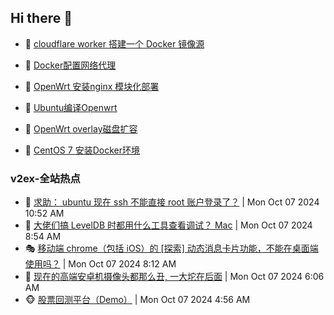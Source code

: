 ## Hi there 👋

<!--
**dkyg666/dkyg666** is a ✨ _special_ ✨ repository because its `README.md` (this file) appears on your GitHub profile.

Here are some ideas to get you started:

- 🔭 I’m currently working on ...
- 🌱 I’m currently learning ...
- 👯 I’m looking to collaborate on ...
- 🤔 I’m looking for help with ...
- 💬 Ask me about ...
- 📫 How to reach me: ...
- 😄 Pronouns: ...
- ⚡ Fun fact: ...
-->

<!-- BLOG-POST-LIST:START -->
- 🦩 [cloudflare worker 搭建一个 Docker 镜像源](http://blog.1996099.xyz/archives/cloudflare-worker-da-jian-yi-ge-docker-jing-xiang-zhan) 

- 🚦 [Docker配置网络代理](http://blog.1996099.xyz/archives/dockerpei-zhi-wang-luo-dai-li) 

- 🫶 [OpenWrt 安装nginx 模块化部署](http://blog.1996099.xyz/archives/openwrt-an-zhuang-nginx-mo-kuai-hua-bu-shu) 

- 🦄 [Ubuntu编译Openwrt](http://blog.1996099.xyz/archives/ubuntuzi-bian-yi-openwrt) 

- 🐻 [OpenWrt overlay磁盘扩容](http://blog.1996099.xyz/archives/openwrt-overlay) 

- 🤖 [CentOS 7 安装Docker环境](http://blog.1996099.xyz/archives/centos-docker) 
<!-- BLOG-POST-LIST:END -->

### v2ex-全站热点
<!-- v2ex:START -->
- 🥸 [求助： ubuntu 现在 ssh 不能直接 root 账户登录了？](https://www.v2ex.com/t/1078064#reply1) | Mon Oct 07 2024 10:52 AM
- 🤗 [大佬们搞 LevelDB 时都用什么工具查看调试？ Mac](https://www.v2ex.com/t/1078050#reply0) | Mon Oct 07 2024 8:54 AM
- 🎭 [移动端 chrome（包括 iOS）的 [探索] 动态消息卡片功能，不能在桌面端使用吗？](https://www.v2ex.com/t/1078046#reply0) | Mon Oct 07 2024 8:12 AM
- 🥷 [现在的高端安卓机摄像头都那么丑, 一大坨在后面](https://www.v2ex.com/t/1078022#reply28) | Mon Oct 07 2024 6:06 AM
- 🐵 [股票回测平台（Demo）](https://www.v2ex.com/t/1078016#reply1) | Mon Oct 07 2024 4:56 AM<!-- v2ex:END -->

